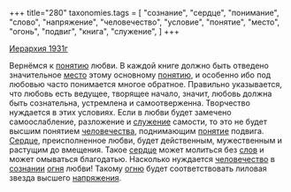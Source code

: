 +++
title="280"
taxonomies.tags = [
 "сознание",
 "сердце",
 "понимание",
 "слово",
 "напряжение",
 "человечество",
 "условие",
 "понятие",
 "место",
 "огонь",
 "подвиг",
 "книга",
 "служение",
]
+++

[Иерархия 1931г](/agni/1931)

Вернёмся к [понятию](/tags/[понятие](/tags/понятие)) любви. В каждой книге должно быть отведено значительное [место](/tags/место) этому основному [понятию](/tags/[понятие](/tags/понятие)), и особенно ибо под любовью часто понимается многое обратное. Правильно указывается, что любовь есть ведущее, творящее начало, значит, любовь должна быть сознательна, устремлена и самоотверженна. Творчество нуждается в этих условиях. Если в любви будет замечено самоослабление, разложение и [служение](/tags/служение) самости, то это не будет высшим понятием [человечества](/tags/[человечество](/tags/человечество)), поднимающим [понятие](/tags/понятие) подвига. [Сердце](/tags/[сердце](/tags/сердце)), преисполненное любви, будет действенным, мужественным и растущим до вмещения. Такое [сердце](/tags/сердце) может молиться без [слов](/tags/слово) и может омываться благодатью. Насколько нуждается [человечество](/tags/человечество) в [сознании](/tags/сознание) [огня](/tags/огонь) любви! Такому [огню](/tags/огонь) будет соответствовать лиловая звезда высшего [напряжения](/tags/напряжение).   


